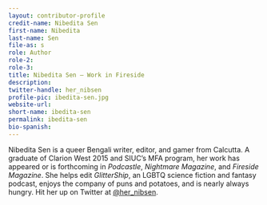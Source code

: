 ```yaml
---
layout: contributor-profile
credit-name: Nibedita Sen
first-name: Nibedita
last-name: Sen
file-as: s
role: Author
role-2:
role-3:
title: Nibedita Sen — Work in Fireside
description:
twitter-handle: her_nibsen
profile-pic: ibedita-sen.jpg
website-url:
short-name: ibedita-sen
permalink: ibedita-sen
bio-spanish:
---
```

Nibedita Sen is a queer Bengali writer, editor, and gamer from Calcutta. A graduate of Clarion West 2015 and SIUC’s MFA program, her work has appeared or is forthcoming in _Podcastle_, _Nightmare Magazine_, and _Fireside Magazine_. She helps edit _GlitterShip_, an LGBTQ science fiction and fantasy podcast, enjoys the company of puns and potatoes, and is nearly always hungry. Hit her up on Twitter at [@her_nibsen](https://www.twitter.com/her_nibsen).
